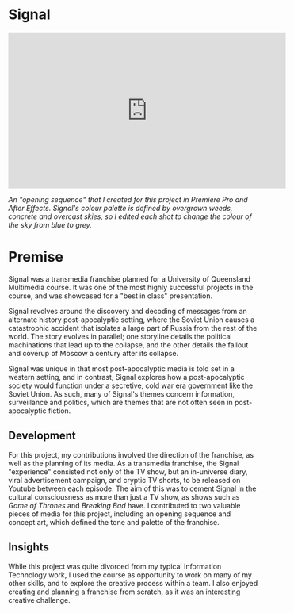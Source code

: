 # Signal

<iframe width="560" height="315" src="https://www.youtube.com/embed/7_B2Bj4qnjY" frameborder="0" allow="accelerometer; autoplay; encrypted-media; gyroscope; picture-in-picture" allowfullscreen></iframe>

_An "opening sequence" that I created for this project in Premiere Pro and After Effects. Signal's colour palette is defined by overgrown weeds, concrete and overcast skies, so I edited each shot to change the colour of the sky from blue to grey._

# Premise
Signal was a transmedia franchise planned for a University of Queensland Multimedia course. It was one of the most highly successful projects in the course, and was showcased for a "best in class" presentation.

Signal revolves around the discovery and decoding of messages from an alternate history post-apocalyptic setting, where the Soviet Union causes a catastrophic accident that isolates a large part of Russia from the rest of the world. The story evolves in parallel; one storyline details the political machinations that lead up to the collapse, and the other details the fallout and coverup of Moscow a century after its collapse.

Signal was unique in that most post-apocalyptic media is told set in a western setting, and in contrast, Signal explores how a post-apocalyptic society would function under a secretive, cold war era government like the Soviet Union. As such, many of Signal's themes concern information, surveillance and politics, which are themes that are not often seen in post-apocalyptic fiction.

## Development

For this project, my contributions involved the direction of the franchise, as well as the planning of its media. As a transmedia franchise, the Signal "experience" consisted not only of the TV show, but an in-universe diary, viral advertisement campaign, and cryptic TV shorts, to be released on Youtube between each episode. The aim of this was to cement Signal in the cultural consciousness as more than just a TV show, as shows such as _Game of Thrones_ and _Breaking Bad_ have. I contributed to two valuable pieces of media for this project, including an opening sequence and concept art, which defined the tone and palette of the franchise.

## Insights

While this project was quite divorced from my typical Information Technology work, I used the course as opportunity to work on many of my other skills, and to explore the creative process within a team. I also enjoyed creating and planning a franchise from scratch, as it was an interesting creative challenge.

